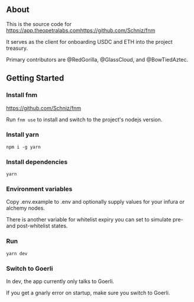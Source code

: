 ## About

This is the source code for https://app.theopetralabs.comhttps://github.com/Schniz/fnm

It serves as the client for onboarding USDC and ETH into the project treasury.

Primary contributors are @RedGorilla, @GlassCloud, and @BowTiedAztec.

## Getting Started

### Install fnm

https://github.com/Schniz/fnm

Run `fnm use` to install and switch to the project's nodejs version.

### Install yarn

`npm i -g yarn`

### Install dependencies

`yarn`

### Environment variables

Copy .env.example to .env and optionally supply values for your infura or alchemy nodes.

There is another variable for whitelist expiry you can set to simulate pre- and post-whitelist states.

### Run

`yarn dev`

### Switch to Goerli

In dev, the app currently only talks to Goerli.

If you get a gnarly error on startup, make sure you switch to Goerli.
